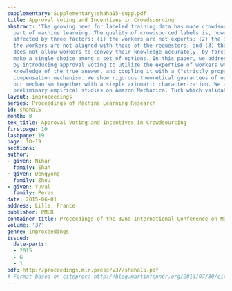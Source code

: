 ```yaml
---
supplementary: Supplementary:shaha15-supp.pdf
title: Approval Voting and Incentives in Crowdsourcing
abstract: 'The growing need for labeled training data has made crowdsourcing an important
  part of machine learning. The quality of crowdsourced labels is, however, adversely
  affected by three factors: (1) the workers are not experts; (2) the incentives of
  the workers are not aligned with those of the requesters; and (3) the interface
  does not allow workers to convey their knowledge accurately, by forcing them to
  make a single choice among a set of options. In this paper, we address these issues
  by introducing approval voting to utilize the expertise of workers who have partial
  knowledge of the true answer, and coupling it with a ("strictly proper") incentive-compatible
  compensation mechanism. We show rigorous theoretical guarantees of optimality of
  our mechanism together with a simple axiomatic characterization. We also conduct
  preliminary empirical studies on Amazon Mechanical Turk which validate our approach.'
layout: inproceedings
series: Proceedings of Machine Learning Research
id: shaha15
month: 0
tex_title: Approval Voting and Incentives in Crowdsourcing
firstpage: 10
lastpage: 19
page: 10-19
sections: 
author:
- given: Nihar
  family: Shah
- given: Dengyong
  family: Zhou
- given: Yuval
  family: Peres
date: 2015-06-01
address: Lille, France
publisher: PMLR
container-title: Proceedings of the 32nd International Conference on Machine Learning
volume: '37'
genre: inproceedings
issued:
  date-parts:
  - 2015
  - 6
  - 1
pdf: http://proceedings.mlr.press/v37/shaha15.pdf
# Format based on citeproc: http://blog.martinfenner.org/2013/07/30/citeproc-yaml-for-bibliographies/
---
```

